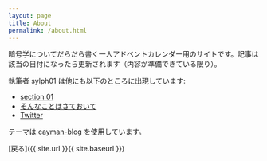```yaml
---
layout: page
title: About
permalink: /about.html
---
```


暗号学についてだらだら書く一人アドベントカレンダー用のサイトです。記事は該当の日付になったら更新されます（内容が準備できている限り）。

執筆者 sylph01 は他にも以下のところに出現しています:

- [section 01](https://s01.info/)
- [そんなことはさておいて](https://sylph01.hatenablog.jp/)
- [Twitter](https://twitter.com/s01)

テーマは [cayman-blog](https://github.com/lorepirri/cayman-blog) を使用しています。

[戻る]({{ site.url }}{{ site.baseurl }})
